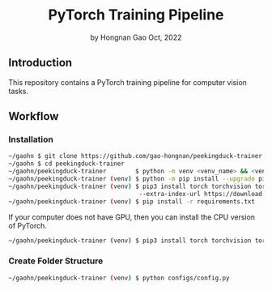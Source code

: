 <div align="center">
<h1>PyTorch Training Pipeline</a></h1>
by Hongnan Gao
Oct, 2022
<br>
</div>

## Introduction

This repository contains a PyTorch training pipeline for computer vision tasks.

## Workflow

### Installation

```bash
~/gaohn $ git clone https://github.com/gao-hongnan/peekingduck-trainer.git
~/gaohn $ cd peekingduck-trainer
~/gaohn/peekingduck-trainer        $ python -m venv <venv_name> && <venv_name>\Scripts\activate 
~/gaohn/peekingduck-trainer (venv) $ python -m pip install --upgrade pip setuptools wheel
~/gaohn/peekingduck-trainer (venv) $ pip3 install torch torchvision torchaudio \    
                                    --extra-index-url https://download.pytorch.org/whl/cu113 
~/gaohn/peekingduck-trainer (venv) $ pip install -r requirements.txt
```

If your computer does not have GPU, then you can install the CPU version of PyTorch.

```bash
~/gaohn/peekingduck-trainer (venv) $ pip3 install torch torchvision torchaudio # 1.12.1
```

### Create Folder Structure

```bash
~/gaohn/peekingduck-trainer (venv) $ python configs/config.py
```